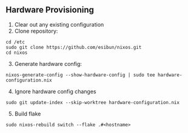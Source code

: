 ## Hardware Provisioning

1. Clear out any existing configuration
2. Clone repository:
```
cd /etc
sudo git clone https://github.com/esibun/nixos.git
cd nixos
```
3. Generate hardware config:
```
nixos-generate-config --show-hardware-config | sudo tee hardware-configuration.nix
```
4. Ignore hardware config changes
```
sudo git update-index --skip-worktree hardware-configuration.nix
```
5. Build flake
```
sudo nixos-rebuild switch --flake .#<hostname>
```
